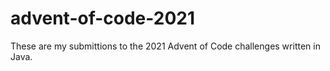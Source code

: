 # advent-of-code-2021
These are my submittions to the 2021 Advent of Code challenges written in Java.
